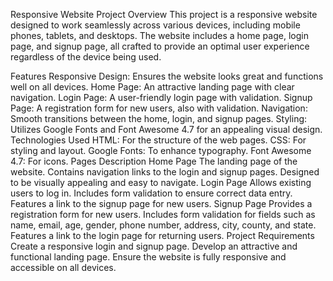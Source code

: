 Responsive Website Project
Overview
This project is a responsive website designed to work seamlessly across various devices, including mobile phones, tablets, and desktops. The website includes a home page, login page, and signup page, all crafted to provide an optimal user experience regardless of the device being used.

Features
Responsive Design: Ensures the website looks great and functions well on all devices.
Home Page: An attractive landing page with clear navigation.
Login Page: A user-friendly login page with validation.
Signup Page: A registration form for new users, also with validation.
Navigation: Smooth transitions between the home, login, and signup pages.
Styling: Utilizes Google Fonts and Font Awesome 4.7 for an appealing visual design.
Technologies Used
HTML: For the structure of the web pages.
CSS: For styling and layout.
Google Fonts: To enhance typography.
Font Awesome 4.7: For icons.
Pages Description
Home Page
The landing page of the website.
Contains navigation links to the login and signup pages.
Designed to be visually appealing and easy to navigate.
Login Page
Allows existing users to log in.
Includes form validation to ensure correct data entry.
Features a link to the signup page for new users.
Signup Page
Provides a registration form for new users.
Includes form validation for fields such as name, email, age, gender, phone number, address, city, county, and state.
Features a link to the login page for returning users.
Project Requirements
Create a responsive login and signup page.
Develop an attractive and functional landing page.
Ensure the website is fully responsive and accessible on all devices.
